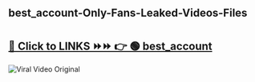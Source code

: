 
 ## best_account-Only-Fans-Leaked-Videos-Files

# <h2><a href="https://mediaupload.pro?best_account">🔗 Click to LINKS ⏩⏩ 👉 🟢 best_account </a></h2>

<a href="https://mediaupload.pro?best_account" rel="nofollow" data-target="animated-image.originalLink"><img src="https://i.ibb.co.com/xMMVF88/686577567.gif" alt="Viral Video Original" style="max-width: 100%; display: inline-block;" data-target="animated-image.originalImage"></a>